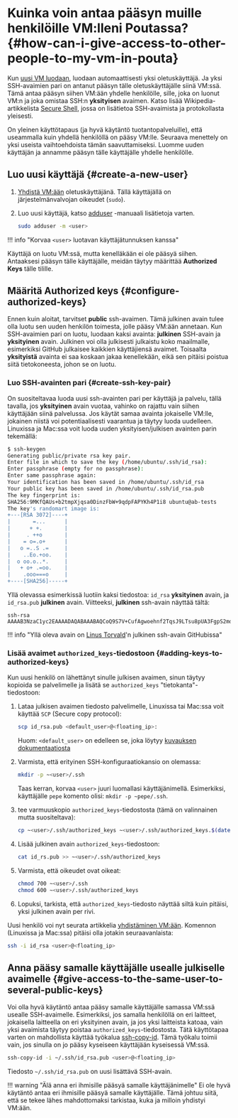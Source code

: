 
# Kuinka voin antaa pääsyn muille henkilöille VM:lleni Poutassa? {#how-can-i-give-access-to-other-people-to-my-vm-in-pouta}

Kun [uusi VM luodaan](../../cloud/pouta/launch-vm-from-web-gui.md), luodaan automaattisesti yksi oletuskäyttäjä. Ja yksi SSH-avaimien pari on antanut pääsyn tälle oletuskäyttäjälle siinä VM:ssä. Tämä antaa pääsyn siihen VM:ään yhdelle henkilölle, sille, joka on luonut VM:n ja joka omistaa SSH:n **yksityisen** avaimen. Katso lisää Wikipedia-artikkelista [Secure Shell](https://en.wikipedia.org/wiki/Secure_Shell), jossa on lisätietoa SSH-avaimista ja protokollasta yleisesti.

On yleinen käyttötapaus (ja hyvä käytäntö tuotantopalveluille), että useammalla kuin yhdellä henkilöllä on pääsy VM:lle. Seuraava menettely on yksi useista vaihtoehdoista tämän saavuttamiseksi. Luomme uuden käyttäjän ja annamme pääsyn tälle käyttäjälle yhdelle henkilölle.

## Luo uusi käyttäjä {#create-a-new-user}

1. [Yhdistä VM:ään](../../cloud/pouta/connecting-to-vm.md) oletuskäyttäjänä. Tällä käyttäjällä on järjestelmänvalvojan oikeudet (`sudo`).

2. Luo uusi käyttäjä, katso [adduser](https://linux.die.net/man/8/adduser) -manuaali lisätietoja varten.

    ```sh
    sudo adduser -m <user>
    ```

!!! info "Korvaa `<user>` luotavan käyttäjätunnuksen kanssa"

Käyttäjä on luotu VM:ssä, mutta kenelläkään ei ole pääsyä siihen. Antaaksesi pääsyn tälle käyttäjälle, meidän täytyy määrittää **Authorized Keys** tälle tilille.

## Määritä Authorized keys {#configure-authorized-keys}

Ennen kuin aloitat, tarvitset **public** ssh-avaimen. Tämä julkinen avain tulee olla luotu sen uuden henkilön toimesta, jolle pääsy VM:ään annetaan. Kun SSH-avaimien pari on luotu, luodaan kaksi avainta: **julkinen** SSH-avain ja **yksityinen** avain. Julkinen voi olla julkisesti julkaistu koko maailmalle, esimerkiksi GitHub julkaisee kaikkien käyttäjiensä avaimet. Toisaalta **yksityistä** avainta ei saa koskaan jakaa kenellekään, eikä sen pitäisi poistua siitä tietokoneesta, johon se on luotu.

### Luo SSH-avainten pari {#create-ssh-key-pair}

On suositeltavaa luoda uusi ssh-avainten pari per käyttäjä ja palvelu, tällä tavalla, jos **yksityinen** avain vuotaa, vahinko on rajattu vain siihen käyttäjään siinä palvelussa. Jos käytät samaa avainta jokaiselle VM:lle, jokainen niistä voi potentiaalisesti vaarantua ja täytyy luoda uudelleen. Linuxissa ja Mac:ssa voit luoda uuden yksityisen/julkisen avainten parin tekemällä:

```sh
$ ssh-keygen 
Generating public/private rsa key pair.
Enter file in which to save the key (/home/ubuntu/.ssh/id_rsa): 
Enter passphrase (empty for no passphrase): 
Enter same passphrase again: 
Your identification has been saved in /home/ubuntu/.ssh/id_rsa
Your public key has been saved in /home/ubuntu/.ssh/id_rsa.pub
The key fingerprint is:
SHA256:9MKfQAUs+b2tmpXjqsa0DinzFbW+9qdpFAPYKh4P1i8 ubuntu@ab-tests
The key's randomart image is:
+---[RSA 3072]----+
|       =...      |
|      + +.       |
|     . ++o       |
|    = o=.o+      |
|   o =..S .=     |
|    ..Eo.+oo.    |
|  o oo.o..*.     |
|   + o+ .=oo.    |
|    .ooo===o     |
+----[SHA256]-----+
```

Yllä olevassa esimerkissä luotiin kaksi tiedostoa: `id_rsa` **yksityinen** avain, ja `id_rsa.pub` **julkinen** avain. Viitteeksi, **julkinen** ssh-avain näyttää tältä:

```
ssh-rsa AAAAB3NzaC1yc2EAAAADAQABAAABAQCoQ9S7V+CufAgwoehnf2TqsJ9LTsu8pUA3FgpS2mdVwcMcTs++8P5sQcXHLtDmNLpWN4k7NQgxaY1oXy5e25x/4VhXaJXWEt3luSw+Phv/PB2+aGLvqCUirsLTAD2r7ieMhd/pcVf/HlhNUQgnO1mupdbDyqZoGD/uCcJiYav8i/V7nJWJouHA8yq31XS2yqXp9m3VC7UZZHzUsVJA9Us5YqF0hKYeaGruIHR2bwoDF9ZFMss5t6/pzxMljU/ccYwvvRDdI7WX4o4+zLuZ6RWvsU6LGbbb0pQdB72tlV41fSefwFsk4JRdKbyV3Xjf25pV4IXOTcqhy+4JTB/jXxrF
```

!!! info "Yllä oleva avain on [Linus Torvald](https://github.com/torvalds.keys)'n julkinen ssh-avain GitHubissa"

### Lisää avaimet `authorized_keys`-tiedostoon {#adding-keys-to-authorized-keys}

Kun uusi henkilö on lähettänyt sinulle julkisen avaimen, sinun täytyy kopioida se palvelimelle ja lisätä se `authorized_keys` "tietokanta"-tiedostoon:

1. Lataa julkisen avaimen tiedosto palvelimelle, Linuxissa tai Mac:ssa voit käyttää `SCP` (Secure copy protocol):

    ```sh
    scp id_rsa.pub <default_user>@<floating_ip>:
    ```

    Huom: `<default_user>` on edelleen se, joka löytyy [kuvauksen dokumentaatiosta](../../cloud/pouta/images.md#images)

2. Varmista, että erityinen SSH-konfiguraatiokansio on olemassa:

    ```sh
    mkdir -p ~<user>/.ssh
    ```

    Taas kerran, korvaa `<user>` juuri luomallasi käyttäjänimellä. Esimerkiksi, käyttäjälle `pepe` komento olisi: `mkdir -p ~pepe/.ssh`.

3. tee varmuuskopio `authorized_keys`-tiedostosta (tämä on valinnainen mutta suositeltava):

    ```sh
    cp ~<user>/.ssh/authorized_keys ~<user>/.ssh/authorized_keys.$(date +%s)
    ```

4. Lisää julkinen avain `authorized_keys`-tiedostoon:

    ```sh
    cat id_rs.pub >> ~<user>/.ssh/authorized_keys
    ```

5. Varmista, että oikeudet ovat oikeat:

    ```sh
    chmod 700 ~<user>/.ssh
    chmod 600 ~<user>/.ssh/authorized_keys
    ```

6. Lopuksi, tarkista, että `authorized_keys`-tiedosto näyttää siltä kuin pitäisi, yksi julkinen avain per rivi.

Uusi henkilö voi nyt seurata artikkelia [yhdistäminen VM:ään](../../cloud/pouta/connecting-to-vm.md). Komennon (Linuxissa ja Mac:ssa) pitäisi olla jotakin seuraavanlaista:

```sh
ssh -i id_rsa <user>@<floating_ip>
```

## Anna pääsy samalle käyttäjälle usealle julkiselle avaimelle {#give-access-to-the-same-user-to-several-public-keys}

Voi olla hyvä käytäntö antaa pääsy samalle käyttäjälle samassa VM:ssä usealle SSH-avaimelle. Esimerkiksi, jos samalla henkilöllä on eri laitteet, jokaisella laitteella on eri yksityinen avain, ja jos yksi laitteista katoaa, vain yksi avaimista täytyy poistaa `authorized_keys`-tiedostosta. Tätä käyttötapaa varten on mahdollista käyttää työkalua [ssh-copy-id](https://linux.die.net/man/1/ssh-copy-id). Tämä työkalu toimii vain, jos sinulla on jo pääsy kyseiseen käyttäjään kyseisessä VM:ssä.

```sh
ssh-copy-id -i ~/.ssh/id_rsa.pub <user>@<floating_ip>
```

Tiedosto `~/.ssh/id_rsa.pub` on uusi lisättävä SSH-avain.

!!! warning "Älä anna eri ihmisille pääsyä samalle käyttäjänimelle"
    Ei ole hyvä käytäntö antaa eri ihmisille pääsyä samalle käyttäjälle. Tämä johtuu siitä, että se tekee lähes mahdottomaksi tarkistaa, kuka ja milloin yhdistyi VM:ään.

